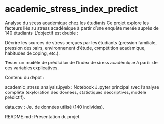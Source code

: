 # academic_stress_index_predict
Analyse du stress académique chez les étudiants  Ce projet explore les facteurs liés au stress académique à partir d’une enquête menée auprès de 140 étudiants.
L’objectif est double :

Décrire les sources de stress perçues par les étudiants (pression familiale, pression des pairs, environnement d’étude, compétition académique, habitudes de coping, etc.).

Tester un modèle de prédiction de l’index de stress académique à partir de ces variables explicatives.

Contenu du dépôt :

academic_stress_analysis.ipynb : Notebook Jupyter principal avec l’analyse complète (exploration des données, statistiques descriptives, modèle prédictif).

data.csv : Jeu de données utilisé (140 individus).

README.md : Présentation du projet.
